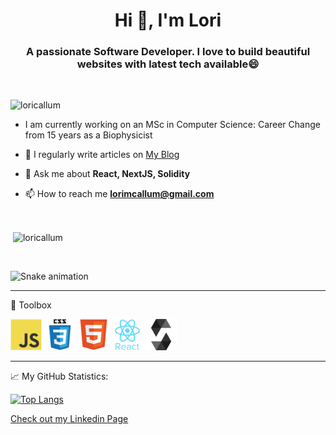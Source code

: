 <h1 align="center">Hi 👋, I'm Lori</h1>
<h3 align="center">A passionate Software Developer. I love to build beautiful websites with latest tech available😄
</h3>

</br>
<p align="left"> <img src="https://komarev.com/ghpvc/?username=loricallum&label=Profile%20views&color=0e75b6&style=flat" alt="loricallum" /> </p>

<!-- <p align="left"> <a href="https://github.com/ryo-ma/github-profile-trophy"><img src="https://github-profile-trophy.vercel.app/?username=loricallum" alt="loricallum" /></a> </p> -->

<!-- <p align="left"> <a href="https://twitter.com/Sci_Sli" target="blank"><img src="https://img.shields.io/twitter/follow/Sci_Sli?logo=twitter&style=for-the-badge" alt="code_bucks" /></a> </p> -->


- I am currently working on an MSc in Computer Science: Career Change from 15 years as a Biophysicist

- 📝 I regularly write articles on [My Blog]([https://main-portfolio-blog.vercel.app/posts]) 

- 💬 Ask me about **React, NextJS, Solidity**

- 📫 How to reach me **lorimcallum@gmail.com**

</br>




<p>&nbsp;<img align="center" src="https://github-readme-stats.vercel.app/api?username=loricallum&show_icons=true&locale=en" alt="loricallum" /></p>

<!-- <p><img align="center" src="https://github-readme-streak-stats.herokuapp.com/?user=codebucks27&" alt="codebucks27" /></p> -->
</br>




![Snake animation](https://github.com/lukemorales/lukemorales/blob/output/github-contribution-grid-snake.svg)

<hr></hr>

🧰 Toolbox

<img src="https://github.com/devicons/devicon/blob/master/icons/javascript/javascript-original.svg" alt="Css Logo" with="50" height="50"/> <img src="https://github.com/devicons/devicon/blob/master/icons/css3/css3-original-wordmark.svg" alt="JavaScript Logo" with="50" height="50"/> <img src="https://github.com/devicons/devicon/blob/master/icons/html5/html5-original.svg" alt="Hmtl Logo" with="50" height="50"/> <img src="https://github.com/devicons/devicon/blob/master/icons/react/react-original-wordmark.svg" alt="React Logo" with="50" height="50"/> <img src="https://github.com/devicons/devicon/blob/master/icons/solidity/solidity-original.svg" alt="solidity Logo" with="50" height="50"/>


---
<g-emoji class="g-emoji" alias="chart_with_upwards_trend" fallback-src="https://github.githubassets.com/images/icons/emoji/unicode/1f4c8.png">📈</g-emoji> My GitHub Statistics:

[![Top Langs](https://github-readme-stats.vercel.app/api/top-langs/?username=loricallum&theme=radical&layout=compact)](https://github.com/loricallum/github-readme-stats)


<div class="badge-base LI-profile-badge" data-locale="en_US" data-size="medium" data-theme="dark" data-type="VERTICAL" data-vanity="loricallum" data-version="v1"><a class="badge-base__link LI-simple-link" href="https://uk.linkedin.com/in/loricallum?trk=profile-badge">Check out my Linkedin Page</a></div>
              
